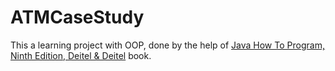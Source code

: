 # ATMCaseStudy
This a learning project with OOP, done by the help of [Java How To Program, Ninth Edition, Deitel &amp; Deitel](https://drive.google.com/file/d/1CrO0IEq6Kb2CtlpgI61j6qoEc9iHemWj/view?usp=sharing) book.
